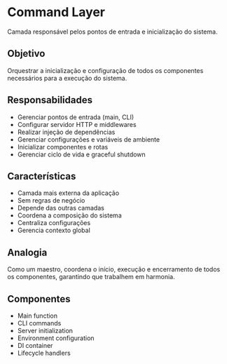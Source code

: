 # Command Layer

Camada responsável pelos pontos de entrada e inicialização do sistema.

## Objetivo
Orquestrar a inicialização e configuração de todos os componentes necessários 
para a execução do sistema.

## Responsabilidades
- Gerenciar pontos de entrada (main, CLI)
- Configurar servidor HTTP e middlewares
- Realizar injeção de dependências
- Gerenciar configurações e variáveis de ambiente
- Inicializar componentes e rotas
- Gerenciar ciclo de vida e graceful shutdown

## Características
- Camada mais externa da aplicação
- Sem regras de negócio
- Depende das outras camadas
- Coordena a composição do sistema
- Centraliza configurações
- Gerencia contexto global

## Analogia
Como um maestro, coordena o início, execução e encerramento de todos os 
componentes, garantindo que trabalhem em harmonia.

## Componentes
- Main function
- CLI commands
- Server initialization
- Environment configuration
- DI container
- Lifecycle handlers